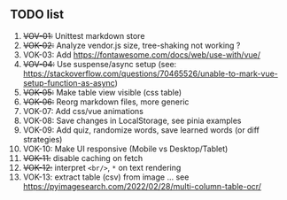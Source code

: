 ## TODO list

1. ~~VOV-01:~~ Unittest markdown store
1. ~~VOK-02:~~ Analyze vendor.js size, tree-shaking not working ?
1. VOK-03: Add https://fontawesome.com/docs/web/use-with/vue/
1. ~~VOV-04:~~ Use suspense/async setup (see: https://stackoverflow.com/questions/70465526/unable-to-mark-vue-setup-function-as-async)
1. ~~VOK-05:~~ Make table view visible (css table)
1. ~~VOK-06:~~ Reorg markdown files, more generic
1. VOK-07: Add css/vue animations
1. VOK-08: Save changes in LocalStorage, see pinia examples
1. VOK-09: Add quiz, randomize words, save learned words (or diff strategies)
1. VOK-10: Make UI responsive (Mobile vs Desktop/Tablet)
1. ~~VOK-11:~~ disable caching on fetch 
1. ~~VOK-12:~~ interpret `<br/>`, `*` on text rendering
1. VOK-13: extract table (csv) from image ... see https://pyimagesearch.com/2022/02/28/multi-column-table-ocr/